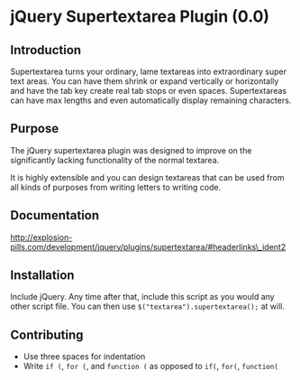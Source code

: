 # jQuery Supertextarea Plugin (0.0)

## Introduction
Supertextarea turns your ordinary, lame textareas into extraordinary super text areas. You can have them shrink or expand vertically or horizontally and have the tab key create real tab stops or even spaces. Supertextareas can have max lengths and even automatically display remaining characters.

## Purpose
The jQuery supertextarea plugin was designed to improve on the significantly lacking functionality of the normal textarea.

It is highly extensible and you can design textareas that can be used from all kinds of purposes from writing letters to writing code.

## Documentation

http://explosion-pills.com/development/jquery/plugins/supertextarea/#headerlinks\_ident2

## Installation

Include jQuery.  Any time after that, include this script as you would any other script file.  You can then use `$("textarea").supertextarea();` at will.

## Contributing

* Use three spaces for indentation
* Write `if (`, `for (`, and `function (` as opposed to `if(`, `for(`, `function(`
